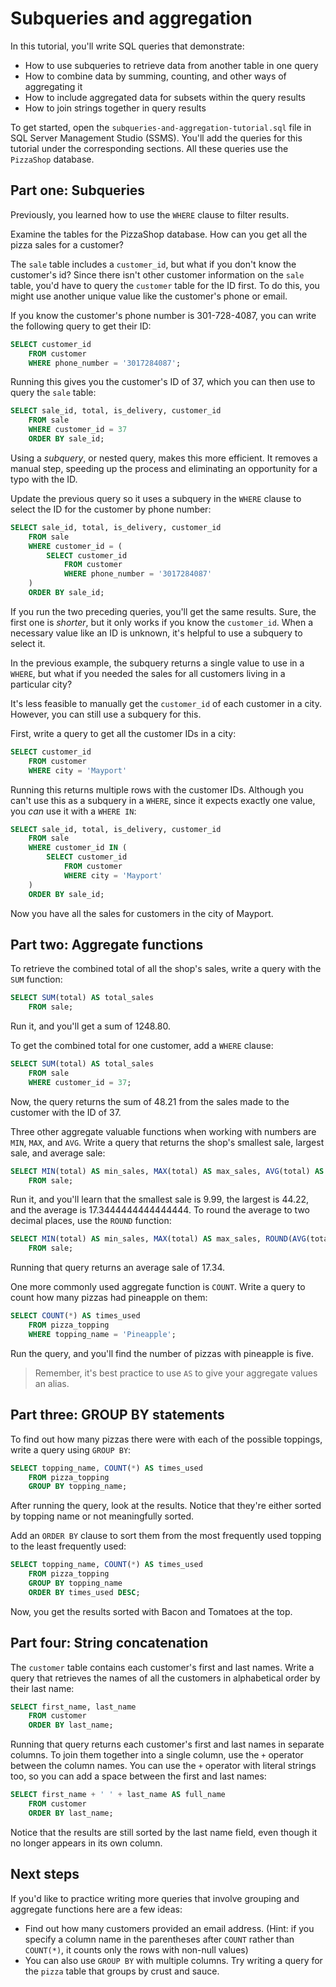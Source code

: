 # Subqueries and aggregation

In this tutorial, you'll write SQL queries that demonstrate:

* How to use subqueries to retrieve data from another table in one query
* How to combine data by summing, counting, and other ways of aggregating it
* How to include aggregated data for subsets within the query results
* How to join strings together in query results

To get started, open the `subqueries-and-aggregation-tutorial.sql` file in SQL Server Management Studio (SSMS). You'll add the queries for this tutorial under the corresponding sections. All these queries use the `PizzaShop` database.

## Part one: Subqueries

Previously, you learned how to use the `WHERE` clause to filter results.

Examine the tables for the PizzaShop database. How can you get all the pizza sales for a customer?

The `sale` table includes a `customer_id`, but what if you don't know the customer's id? Since there isn't other customer information on the `sale` table, you'd have to query the `customer` table for the ID first. To do this, you might use another unique value like the customer's phone or email.

If you know the customer's phone number is 301-728-4087, you can write the following query to get their ID:

```sql
SELECT customer_id
    FROM customer
    WHERE phone_number = '3017284087';
```

Running this gives you the customer's ID of 37, which you can then use to query the `sale` table:

```sql
SELECT sale_id, total, is_delivery, customer_id
    FROM sale
    WHERE customer_id = 37
    ORDER BY sale_id;
```

Using a _subquery_, or nested query, makes this more efficient. It removes a manual step, speeding up the process and eliminating an opportunity for a typo with the ID.

Update the previous query so it uses a subquery in the `WHERE` clause to select the ID for the customer by phone number:

```sql
SELECT sale_id, total, is_delivery, customer_id
    FROM sale
    WHERE customer_id = (
        SELECT customer_id
            FROM customer
            WHERE phone_number = '3017284087'
    )
    ORDER BY sale_id;
```

If you run the two preceding queries, you'll get the same results. Sure, the first one is _shorter_, but it only works if you know the `customer_id`. When a necessary value like an ID is unknown, it's helpful to use a subquery to select it.

In the previous example, the subquery returns a single value to use in a `WHERE`, but what if you needed the sales for all customers living in a particular city?

It's less feasible to manually get the `customer_id` of each customer in a city. However, you can still use a subquery for this.

First, write a query to get all the customer IDs in a city:

```sql
SELECT customer_id
    FROM customer
    WHERE city = 'Mayport'
```

Running this returns multiple rows with the customer IDs. Although you can't use this as a subquery in a `WHERE`, since it expects exactly one value, you *can* use it with a `WHERE IN`:

```sql
SELECT sale_id, total, is_delivery, customer_id
    FROM sale
    WHERE customer_id IN (
        SELECT customer_id
            FROM customer
            WHERE city = 'Mayport'
    )
    ORDER BY sale_id;
```

Now you have all the sales for customers in the city of Mayport.

## Part two: Aggregate functions

To retrieve the combined total of all the shop's sales, write a query with the `SUM` function:

```sql
SELECT SUM(total) AS total_sales
    FROM sale;
```

Run it, and you'll get a sum of 1248.80.

To get the combined total for one customer, add a `WHERE` clause:

```sql
SELECT SUM(total) AS total_sales
    FROM sale
    WHERE customer_id = 37;
```

Now, the query returns the sum of 48.21 from the sales made to the customer with the ID of 37.

Three other aggregate valuable functions when working with numbers are `MIN`, `MAX`, and `AVG`. Write a query that returns the shop's smallest sale, largest sale, and average sale:

```sql
SELECT MIN(total) AS min_sales, MAX(total) AS max_sales, AVG(total) AS avg_sales
    FROM sale;
```

Run it, and you'll learn that the smallest sale is 9.99, the largest is 44.22, and the average is 17.3444444444444444. To round the average to two decimal places, use the `ROUND` function:

```sql
SELECT MIN(total) AS min_sales, MAX(total) AS max_sales, ROUND(AVG(total), 2) AS avg_sales
    FROM sale;
```

Running that query returns an average sale of 17.34.

One more commonly used aggregate function is `COUNT`. Write a query to count how many pizzas had pineapple on them:

```sql
SELECT COUNT(*) AS times_used
    FROM pizza_topping
    WHERE topping_name = 'Pineapple';
```

Run the query, and you'll find the number of pizzas with pineapple is five.

> Remember, it's best practice to use `AS` to give your aggregate values an alias.

## Part three: GROUP BY statements

To find out how many pizzas there were with each of the possible toppings, write a query using `GROUP BY`:

```sql
SELECT topping_name, COUNT(*) AS times_used
    FROM pizza_topping
    GROUP BY topping_name;
```

After running the query, look at the results. Notice that they're either sorted by topping name or not meaningfully sorted.

Add an `ORDER BY` clause to sort them from the most frequently used topping to the least frequently used:

```sql
SELECT topping_name, COUNT(*) AS times_used
    FROM pizza_topping
    GROUP BY topping_name
    ORDER BY times_used DESC;
```

Now, you get the results sorted with Bacon and Tomatoes at the top.

## Part four: String concatenation

The `customer` table contains each customer's first and last names. Write a query that retrieves the names of all the customers in alphabetical order by their last name:

```sql
SELECT first_name, last_name
    FROM customer
    ORDER BY last_name;
```

Running that query returns each customer's first and last names in separate columns. To join them together into a single column, use the `+` operator between the column names. You can use the `+` operator with literal strings too, so you can add a space between the first and last names:

```sql
SELECT first_name + ' ' + last_name AS full_name
    FROM customer
    ORDER BY last_name;
```

Notice that the results are still sorted by the last name field, even though it no longer appears in its own column.

## Next steps

If you'd like to practice writing more queries that involve grouping and aggregate functions here are a few ideas:

- Find out how many customers provided an email address. (Hint: if you specify a column name in the parentheses after `COUNT` rather than `COUNT(*)`, it counts only the rows with non-null values)
- You can also use `GROUP BY` with multiple columns. Try writing a query for the `pizza` table that groups by crust and sauce.
